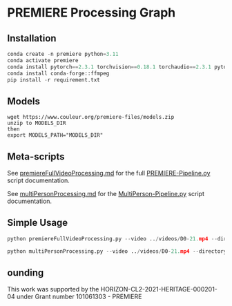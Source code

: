 # PREMIERE Processing Graph

Installation
------------

```py
conda create -n premiere python=3.11
conda activate premiere
conda install pytorch==2.3.1 torchvision==0.18.1 torchaudio==2.3.1 pytorch-cuda=12.1 -c pytorch -c nvidia
conda install conda-forge::ffmpeg
pip install -r requirement.txt
```

Models
------------

```
wget https://www.couleur.org/premiere-files/models.zip
unzip to MODELS_DIR
then
export MODELS_PATH="MODELS_DIR"
```

Meta-scripts
------------

See [premiereFullVideoProcessing.md](premiereFullVideoProcessing.md) for the full [PREMIERE-Pipeline.oy](premiereFullVideoProcessing.py) script documentation.

See [multiPersonProcessing.md](multiPersonProcessing.md) for the [MultiPerson-Pipeline.py](multiPersonProcessing.py) script documentation.


Simple Usage
------------


```py
python premiereFullVideoProcessing.py --video ../videos/D0-21.mp4 --directory ../results/D0-21
```

```py
python multiPersonProcessing.py --video ../videos/D0-21.mp4 --directory ../results/D0-21
```


ounding
------------

This work was supported by the HORIZON-CL2-2021-HERITAGE-000201-04 under Grant number 101061303 - PREMIERE
